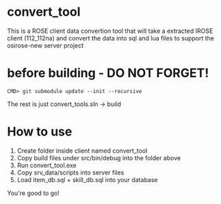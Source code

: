 # convert_tool
This is a ROSE client data convertion tool that will take a extracted IROSE client (112_112na) and convert the data into sql and lua files to support the osirose-new server project

# before building - DO NOT FORGET!
    CMD> git submodule update --init --recursive

The rest is just convert_tools.sln -> build

# How to use
1. Create folder inside client named convert_tool
2. Copy build files under src/bin/debug into the folder above
3. Run convert_tool.exe
4. Copy srv_data/scripts into server files
5. Load item_db.sql + skill_db.sql into your database

You're good to go!
